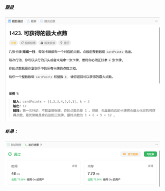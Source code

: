 ##### [题目](https://leetcode.cn/problems/maximum-points-you-can-obtain-from-cards/)
![pic](img.png)
##### 结果：
![pic](result.png)